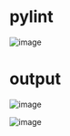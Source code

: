 # pylint

![image](https://user-images.githubusercontent.com/98867796/163723560-f898eef6-6780-4825-bf41-c4e00877cde0.png)

# output
![image](https://user-images.githubusercontent.com/98867796/163723790-3009f843-5052-470c-89ee-5ffbe7cfcb00.png)


![image](https://user-images.githubusercontent.com/98867796/163723870-d94d4331-28b2-4745-afa6-df6f8c54ae00.png)

